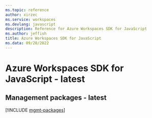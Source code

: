 ```yaml
---
ms.topic: reference
author: xirzec
ms.service: workspaces
ms.devlang: javascript
description: Reference for Azure Workspaces SDK for JavaScript
ms.author: jeffish
title: Azure Workspaces SDK for JavaScript
ms.data: 09/28/2022
---
```

# Azure Workspaces SDK for JavaScript - latest

## Management packages - latest
[!INCLUDE [mgmt-packages](workspaces-mgmt-index.md)]
